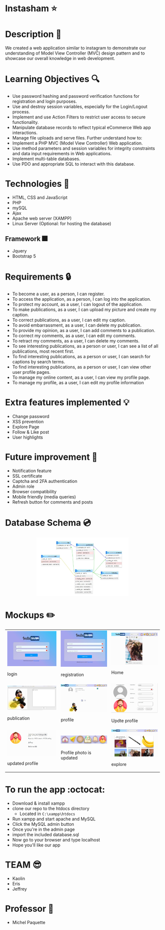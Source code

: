 # Instasham :star:

# Description :notebook:
We created a web application similar to instagram to demonstrate our understanding of Model View Controller (MVC) design pattern and to showcase our overall knowledge in web development.

# Learning Objectives :mag:
- Use password hashing and password verification functions for registration and login purposes.
- Use and destroy session variables, especially for the Login/Logout process.
- Implement and use Action Filters to restrict user access to secure functionality.
- Manipulate database records to reflect typical eCommerce Web app interactions.
- Manage file uploads and serve files.
Further understand how to:
- Implement a PHP MVC (Model View Controller) Web application.
- Use method parameters and session variables for integrity constraints and data input requirements in Web 
applications.
- Implement multi-table databases.
- Use PDO and appropriate SQL to interact with this database.

# Technologies :crystal_ball:
- HTML, CSS and JavaScript
- PHP
- mySQL
- Ajax
- Apache web server (XAMPP)
- Linux Server (Optional: for hosting the database)
## Framework :fireworks:
- Jquery
- Bootstrap 5

# Requirements :lock:
- To become a user, as a person, I can register.
- To access the application, as a person, I can log into the application.
- To protect my account, as a user, I can logout of the application.
- To make publications, as a user, I can upload my picture and create my caption.
- To correct publications, as a user, I can edit my caption.
- To avoid embarrassment, as a user, I can delete my publication.
- To provide my opinion, as a user, I can add comments to a publication.
- To correct my comments, as a user, I can edit my comments.
- To retract my comments, as a user, I can delete my comments.
- To see interesting publications, as a person or user, I can see a list of all publications, most recent first.
- To find interesting publications, as a person or user, I can search for captions by search terms.
- To find interesting publications, as a person or user, I can view other user profile pages.
- To manage my online content, as a user, I can view my profile page.
- To manage my profile, as a user, I can edit my profile information

# Extra features implemented :bulb:
- Change password
- XSS prevention
- Explore Page
- Follow & Like post
- User highlights
  
# Future improvement :hammer:
- Notification feature
- SSL certificate
- Captcha and 2FA authentication
- Admin role
- Browser compatibility
- Mobile friendly (media queries)
- Refresh button for comments and posts

# Database Schema  :cd:
<p align="center">
<img  src="images\mockups\db_schema.JPG" alt="database schema" width="300">
</p>

# Mockups :pencil2:
<table>
<!-- first row -->
<tr>
<td><img src="images\mockups\login.JPG" alt="login page" width="250"><p>login</p</td>
<td><img src="images\mockups\registration.JPG" alt="registration page" width="228"><p>registration</p</td>
<td><img src="images\mockups\home.JPG" alt="home page" width="255"><p>Home</p</td>
<!-- 2nd row -->
</tr>
<td><img src="images\mockups\publish.JPG" alt="publication page" width="250"><p>publication</p</td>
<td><img src="images\mockups\profile.JPG" alt="profile page" width="228"><p>profile</p</td>
<td><img src="images\mockups\edit.JPG" alt="edit page" width="255"><p>Updte profile</p</td>
</tr>
<!-- 3rd row -->
</tr>
<td><img src="images\mockups\edited.JPG" alt="edited page" width="250"><p>updated profile</p</td>
<td><img src="images\mockups\navigation-bar.JPG" alt="navigation-bar" width="228"><p>Profile photo is updated</p</td>
<td><img src="images\mockups\explore.JPG" alt="explore page" width="255"><p>explore</p</td>
</tr>
</table>

# To run the app :octocat:
- Download & install xampp
- clone our repo to the htdocs directory
  - Located in `C:\xampp\htdocs`
- Run xampp and start apache and MySQL
- Click the MySQL admin button
- Once you're in the admin page
- import the included database.sql
- Now go to your browser and type localhost
- Hope you'll like our app

# TEAM :sunglasses:
- Kaolin
- Eris
- Jeffrey

# Professor :cop:
- Michel Paquette